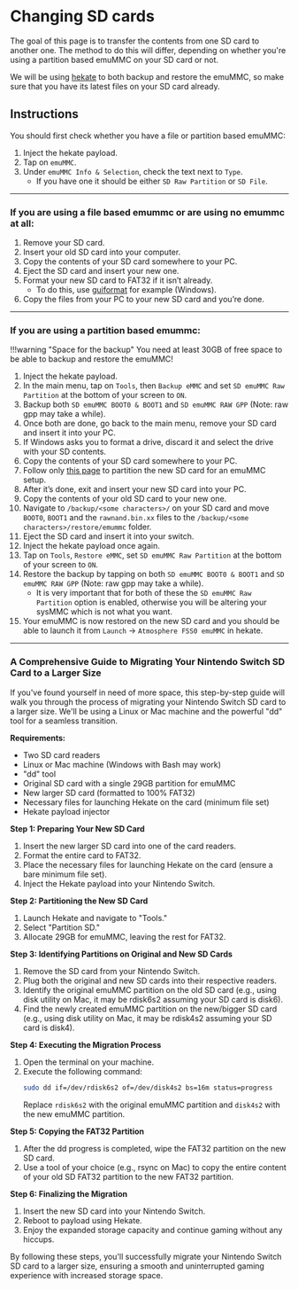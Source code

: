 # Changing SD cards

The goal of this page is to transfer the contents from one SD card to another one. The method to do this will differ, depending on whether you're using a partition based emuMMC on your SD card or not.

We will be using [hekate](https://github.com/CTCaer/hekate/releases/) to both backup and restore the emuMMC, so make sure that you have its latest files on your SD card already.

## Instructions

You should first check whether you have a file or partition based emuMMC:
    
1.  Inject the hekate payload.
2.  Tap on `emuMMC`.
3.  Under `emuMMC Info & Selection`, check the text next to `Type`.
    - If you have one it should be either `SD Raw Partition` or `SD File`.

-----
### If you are using a file based emummc or are using no emummc at all:
        
1.  Remove your SD card.   
2.  Insert your old SD card into your computer.
3.  Copy the contents of your SD card somewhere to your PC.
4.  Eject the SD card and insert your new one.
5.  Format your new SD card to FAT32 if it isn’t already.
    - To do this, use [guiformat](http://ridgecrop.co.uk/index.htm?guiformat.htm) for example (Windows).
6.  Copy the files from your PC to your new SD card and you’re done.

-----
### If you are using a partition based emummc:
    
!!!warning "Space for the backup"
    You need at least 30GB of free space to be able to backup and restore the emuMMC!

1.  Inject the hekate payload.
2.  In the main menu, tap on `Tools`, then `Backup eMMC` and set `SD emuMMC Raw Partition` at the bottom of your screen to `ON`.
3.  Backup both `SD emuMMC BOOT0 & BOOT1` and `SD emuMMC RAW GPP` (Note: raw gpp may take a while).
4.  Once both are done, go back to the main menu, remove your SD card and insert it into your PC.
5.  If Windows asks you to format a drive, discard it and select the drive with your SD contents.
6.  Copy the contents of your SD card somewhere to your PC.
7.  Follow only [this page](https://switchgui.de/switch-guide/user_guide/emummc/partitioning_sd/) to partition the new SD card for an emuMMC setup.
8.  After it’s done, exit and insert your new SD card into your PC.
9.  Copy the contents of your old SD card to your new one.
10. Navigate to `/backup/<some characters>/` on your SD card and move `BOOT0`, `BOOT1` and the `rawnand.bin.xx` files to the `/backup/<some characters>/restore/emummc` folder.
11. Eject the SD card and insert it into your switch.
12. Inject the hekate payload once again.
13. Tap on `Tools`, `Restore eMMC`, set `SD emuMMC Raw Partition` at the bottom of your screen to `ON`.
14. Restore the backup by tapping on both `SD emuMMC BOOT0 & BOOT1` and `SD emuMMC RAW GPP` (Note: raw gpp may take a while).
    - It is very important that for both of these the `SD emuMMC Raw Partition` option is enabled, otherwise you will be altering your sysMMC
      which is not what you want.
15. Your emuMMC is now restored on the new SD card and you should be able to launch it from `Launch` -> `Atmosphere FSS0 emuMMC` in hekate.

-----

### A Comprehensive Guide to Migrating Your Nintendo Switch SD Card to a Larger Size

If you've found yourself in need of more space, this step-by-step guide will walk you through the process of migrating your Nintendo Switch SD card to a larger size. We'll be using a Linux or Mac machine and the powerful "dd" tool for a seamless transition.

**Requirements:**
- Two SD card readers
- Linux or Mac machine (Windows with Bash may work)
- "dd" tool
- Original SD card with a single 29GB partition for emuMMC
- New larger SD card (formatted to 100% FAT32)
- Necessary files for launching Hekate on the card (minimum file set)
- Hekate payload injector

**Step 1: Preparing Your New SD Card**
1. Insert the new larger SD card into one of the card readers.
2. Format the entire card to FAT32.
3. Place the necessary files for launching Hekate on the card (ensure a bare minimum file set).
4. Inject the Hekate payload into your Nintendo Switch.

**Step 2: Partitioning the New SD Card**
1. Launch Hekate and navigate to "Tools."
2. Select "Partition SD."
3. Allocate 29GB for emuMMC, leaving the rest for FAT32.

**Step 3: Identifying Partitions on Original and New SD Cards**
1. Remove the SD card from your Nintendo Switch.
2. Plug both the original and new SD cards into their respective readers.
3. Identify the original emuMMC partition on the old SD card (e.g., using disk utility on Mac, it may be rdisk6s2 assuming your SD card is disk6).
4. Find the newly created emuMMC partition on the new/bigger SD card (e.g., using disk utility on Mac, it may be rdisk4s2 assuming your SD card is disk4).

**Step 4: Executing the Migration Process**
1. Open the terminal on your machine.
2. Execute the following command:
   ```bash
   sudo dd if=/dev/rdisk6s2 of=/dev/disk4s2 bs=16m status=progress
   ```
   Replace `rdisk6s2` with the original emuMMC partition and `disk4s2` with the new emuMMC partition.

**Step 5: Copying the FAT32 Partition**
1. After the dd progress is completed, wipe the FAT32 partition on the new SD card.
2. Use a tool of your choice (e.g., rsync on Mac) to copy the entire content of your old SD FAT32 partition to the new FAT32 partition.

**Step 6: Finalizing the Migration**
1. Insert the new SD card into your Nintendo Switch.
2. Reboot to payload using Hekate.
3. Enjoy the expanded storage capacity and continue gaming without any hiccups.

By following these steps, you'll successfully migrate your Nintendo Switch SD card to a larger size, ensuring a smooth and uninterrupted gaming experience with increased storage space.
